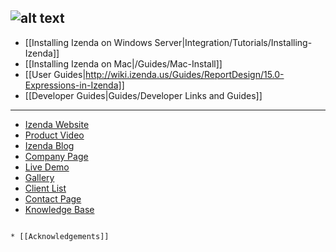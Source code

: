 ![alt text](http://demo2.izenda.us/bi/rs.aspx?image=ModernImages.izenda-logo-4.gif)
---

* [[Installing Izenda on Windows Server|Integration/Tutorials/Installing-Izenda]]
* [[Installing Izenda on Mac|/Guides/Mac-Install]]
* [[User Guides|http://wiki.izenda.us/Guides/ReportDesign/15.0-Expressions-in-Izenda]]
* [[Developer Guides|Guides/Developer Links and Guides]]

---

* [Izenda Website](http://www.izenda.com/Site/Izenda-Ad-Hoc-Reporting.aspx)
* [Product Video](http://www.izenda.com/Site/Video/ProductVideo.aspx)
* [Izenda Blog](http://blog.izenda.com/)
* [Company Page](http://www.izenda.com/site/Pages/company.aspx)
* [Live Demo](http://demo2.izenda.us/bi/ReportListIntro.aspx)
* [Gallery](http://www.izenda.com/site/Pages/Gallery.aspx)
* [Client List](http://www.izenda.com/Site/Pages/Clients.aspx)
* [Contact Page](http://www.izenda.com/site/Pages/contactus.aspx)
* [Knowledge Base](http://www.izenda.com/Site/KB/Integration/94)

```

* [[Acknowledgements]]